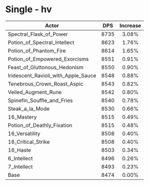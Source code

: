 # Single - hv
| Actor | DPS | Increase |
|---|:---:|:---:|
|Spectral_Flask_of_Power|8735|3.08%|
|Potion_of_Spectral_Intellect|8623|1.76%|
|Potion_of_Phantom_Fire|8614|1.65%|
|Potion_of_Empowered_Exorcisms|8551|0.91%|
|Feast_of_Gluttonous_Hedonism|8550|0.90%|
|Iridescent_Ravioli_with_Apple_Sauce|8548|0.88%|
|Tenebrous_Crown_Roast_Aspic|8543|0.82%|
|Veiled_Augment_Rune|8542|0.80%|
|Spinefin_Souffle_and_Fries|8540|0.78%|
|Steak_a_la_Mode|8530|0.66%|
|16_Mastery|8515|0.49%|
|Potion_of_Deathly_Fixation|8515|0.48%|
|16_Versatility|8508|0.40%|
|16_Critical_Strike|8508|0.40%|
|16_Haste|8503|0.34%|
|6_Intellect|8496|0.26%|
|7_Intellect|8493|0.23%|
|Base|8474|0.00%|
